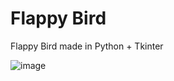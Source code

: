 # Flappy Bird

Flappy Bird made in Python + Tkinter

![image](https://github.com/user-attachments/assets/08b58608-c69e-4ee4-958b-c86e060269fb)
